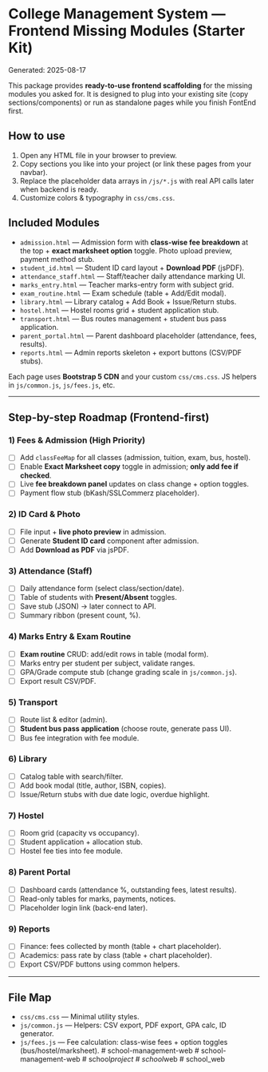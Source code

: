 # College Management System — Frontend Missing Modules (Starter Kit)
Generated: 2025-08-17

This package provides **ready-to-use frontend scaffolding** for the missing modules you asked for. 
It is designed to plug into your existing site (copy sections/components) or run as standalone pages while you finish FontEnd first.

## How to use
1. Open any HTML file in your browser to preview.
2. Copy sections you like into your project (or link these pages from your navbar).
3. Replace the placeholder data arrays in `/js/*.js` with real API calls later when backend is ready.
4. Customize colors & typography in `css/cms.css`.

## Included Modules
- `admission.html` — Admission form with **class-wise fee breakdown** at the top + **exact marksheet option** toggle. Photo upload preview, payment method stub.
- `student_id.html` — Student ID card layout + **Download PDF** (jsPDF).
- `attendance_staff.html` — Staff/teacher daily attendance marking UI.
- `marks_entry.html` — Teacher marks-entry form with subject grid.
- `exam_routine.html` — Exam schedule (table + Add/Edit modal).
- `library.html` — Library catalog + Add Book + Issue/Return stubs.
- `hostel.html` — Hostel rooms grid + student application stub.
- `transport.html` — Bus routes management + student bus pass application.
- `parent_portal.html` — Parent dashboard placeholder (attendance, fees, results).
- `reports.html` — Admin reports skeleton + export buttons (CSV/PDF stubs).

Each page uses **Bootstrap 5 CDN** and your custom `css/cms.css`. JS helpers in `js/common.js`, `js/fees.js`, etc.

---

## Step-by-step Roadmap (Frontend-first)

### 1) Fees & Admission (High Priority)
- [ ] Add `classFeeMap` for all classes (admission, tuition, exam, bus, hostel).
- [ ] Enable **Exact Marksheet copy** toggle in admission; **only add fee if checked**.
- [ ] Live **fee breakdown panel** updates on class change + option toggles.
- [ ] Payment flow stub (bKash/SSLCommerz placeholder).

### 2) ID Card & Photo
- [ ] File input + **live photo preview** in admission.
- [ ] Generate **Student ID card** component after admission.
- [ ] Add **Download as PDF** via jsPDF.

### 3) Attendance (Staff)
- [ ] Daily attendance form (select class/section/date).
- [ ] Table of students with **Present/Absent** toggles.
- [ ] Save stub (JSON) → later connect to API.
- [ ] Summary ribbon (present count, %).

### 4) Marks Entry & Exam Routine
- [ ] **Exam routine** CRUD: add/edit rows in table (modal form).
- [ ] Marks entry per student per subject, validate ranges.
- [ ] GPA/Grade compute stub (change grading scale in `js/common.js`).
- [ ] Export result CSV/PDF.

### 5) Transport
- [ ] Route list & editor (admin).
- [ ] **Student bus pass application** (choose route, generate pass UI).
- [ ] Bus fee integration with fee module.

### 6) Library
- [ ] Catalog table with search/filter.
- [ ] Add book modal (title, author, ISBN, copies).
- [ ] Issue/Return stubs with due date logic, overdue highlight.

### 7) Hostel
- [ ] Room grid (capacity vs occupancy).
- [ ] Student application + allocation stub.
- [ ] Hostel fee ties into fee module.

### 8) Parent Portal
- [ ] Dashboard cards (attendance %, outstanding fees, latest results).
- [ ] Read-only tables for marks, payments, notices.
- [ ] Placeholder login link (back-end later).

### 9) Reports
- [ ] Finance: fees collected by month (table + chart placeholder).
- [ ] Academics: pass rate by class (table + chart placeholder).
- [ ] Export CSV/PDF buttons using common helpers.

---

## File Map
- `css/cms.css` — Minimal utility styles.
- `js/common.js` — Helpers: CSV export, PDF export, GPA calc, ID generator.
- `js/fees.js` — Fee calculation: class-wise fees + option toggles (bus/hostel/marksheet).
#   s c h o o l - m a n a g e m e n t - w e b  
 #   s c h o o l - m a n a g e m e n t - w e b  
 #   s c h o o l _ p r o j e c t  
 #   s c h o o l _ w e b  
 #   s c h o o l _ w e b  
 